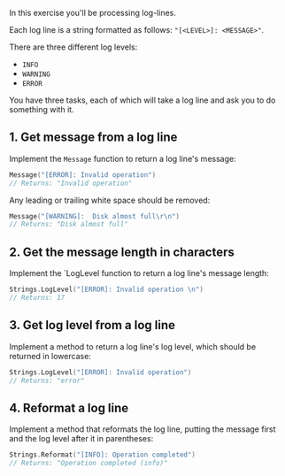 In this exercise you'll be processing log-lines.

Each log line is a string formatted as follows: `"[<LEVEL>]: <MESSAGE>"`.

There are three different log levels:

- `INFO`
- `WARNING`
- `ERROR`

You have three tasks, each of which will take a log line and ask you to do something with it.

## 1. Get message from a log line

Implement the `Message` function to return a log line's message:

```go
Message("[ERROR]: Invalid operation")
// Returns: "Invalid operation"
```

Any leading or trailing white space should be removed:

```go
Message("[WARNING]:  Disk almost full\r\n")
// Returns: "Disk almost full"
```

## 2. Get the message length in characters

Implement the `LogLevel function to return a log line's message length:

```go
Strings.LogLevel("[ERROR]: Invalid operation \n")
// Returns: 17
```

## 3. Get log level from a log line

Implement a method to return a log line's log level, which should be returned in lowercase:

```go
Strings.LogLevel("[ERROR]: Invalid operation")
// Returns: "error"
```

## 4. Reformat a log line

Implement a method that reformats the log line, putting the message first and the log level after it in parentheses:

```go
Strings.Reformat("[INFO]: Operation completed")
// Returns: "Operation completed (info)"
```
